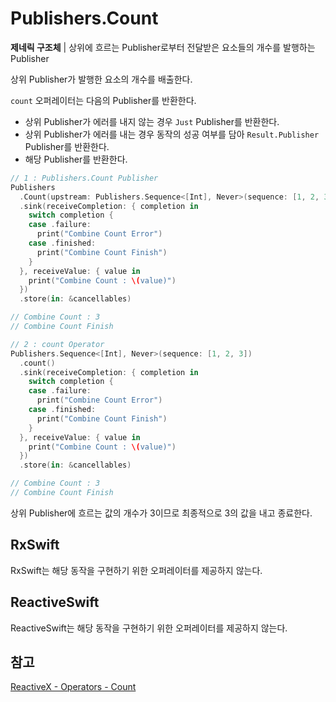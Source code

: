 # Publishers.Count

**제네릭 구조체** | 상위에 흐르는 Publisher로부터 전달받은 요소들의 개수를 발행하는 Publisher

상위 Publisher가 발행한 요소의 개수를 배출한다.

`count` 오퍼레이터는 다음의 Publisher를 반환한다.

- 상위 Publisher가 에러를 내지 않는 경우 `Just` Publisher를 반환한다.
- 상위 Publisher가 에러를 내는 경우 동작의 성공 여부를 담아 `Result.Publisher` Publisher를 반환한다.
- 해당 Publisher를 반환한다.

```swift
// 1 : Publishers.Count Publisher
Publishers
  .Count(upstream: Publishers.Sequence<[Int], Never>(sequence: [1, 2, 3]))
  .sink(receiveCompletion: { completion in
    switch completion {
    case .failure:
      print("Combine Count Error")
    case .finished:
      print("Combine Count Finish")
    }
  }, receiveValue: { value in
    print("Combine Count : \(value)")
  })
  .store(in: &cancellables)

// Combine Count : 3
// Combine Count Finish

// 2 : count Operator
Publishers.Sequence<[Int], Never>(sequence: [1, 2, 3])
  .count()
  .sink(receiveCompletion: { completion in
    switch completion {
    case .failure:
      print("Combine Count Error")
    case .finished:
      print("Combine Count Finish")
    }
  }, receiveValue: { value in
    print("Combine Count : \(value)")
  })
  .store(in: &cancellables)

// Combine Count : 3
// Combine Count Finish
```

상위 Publisher에 흐르는 값의 개수가 3이므로 최종적으로 3의 값을 내고 종료한다.

## RxSwift

RxSwift는 해당 동작을 구현하기 위한 오퍼레이터를 제공하지 않는다.

## ReactiveSwift

ReactiveSwift는 해당 동작을 구현하기 위한 오퍼레이터를 제공하지 않는다.

## 참고

[ReactiveX - Operators - Count](http://reactivex.io/documentation/operators/count.html)